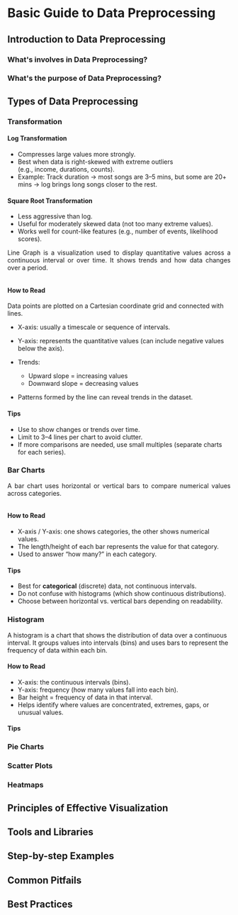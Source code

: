 # Basic Guide to Data Preprocessing

<p style="text-align: justify;"></p>

## Introduction to Data Preprocessing

<p style="text-align: justify"> </p>

### What's involves in Data Preprocessing?
<p style="text-align: justify"> </p>

### What's the purpose of Data Preprocessing?
<p style="text-align: justify"> </p>

## Types of Data Preprocessing

<p style="text-align: justify"> </p>

### Transformation

#### Log Transformation
- Compresses large values more strongly.
- Best when data is right-skewed with extreme outliers <br> (e.g., income, durations, counts).
- Example: Track duration → most songs are 3–5 mins, but some are 20+ mins → log brings long songs closer to the rest.

#### Square Root Transformation
- Less aggressive than log.
- Useful for moderately skewed data (not too many extreme values).
- Works well for count-like features (e.g., number of events, likelihood scores).

<p style="text-align:justify"> Line Graph is a visualization used to display quantitative values across a continuous interval or over time. It shows trends and how data changes over a period. </p>

<div style="display: flex; justify-content: center">
<!-- <img src="https://datavizcatalogue.com/methods/images/anatomy/line_graph.png" alt="Line Chart Graph"> -->
</div>

#### How to Read
Data points are plotted on a Cartesian coordinate grid and connected with lines.
- X-axis: usually a timescale or sequence of intervals.
- Y-axis: represents the quantitative values (can include negative values below the axis).

- Trends:
    - Upward slope = increasing values
    - Downward slope = decreasing values

- Patterns formed by the line can reveal trends in the dataset.

#### Tips
- Use to show changes or trends over time.
- Limit to 3–4 lines per chart to avoid clutter.
- If more comparisons are needed, use small multiples (separate charts for each series).

### Bar Charts
<p style="text-align: justify"> A bar chart uses horizontal or vertical bars to compare numerical values across categories. </p>

<div style="display: flex; justify-content: center">
<!-- <img src="https://datavizcatalogue.com/methods/images/anatomy/bar_chart.png"> -->
</div>

#### How to Read
- X-axis / Y-axis: one shows categories, the other shows numerical values.
- The length/height of each bar represents the value for that category.
- Used to answer “how many?” in each category.

#### Tips
- Best for <b>categorical</b> (discrete) data, not continuous intervals.
- Do not confuse with histograms (which show continuous distributions).
- Choose between horizontal vs. vertical bars depending on readability.

### Histogram
A histogram is a chart that shows the distribution of data over a continuous interval. It groups values into intervals (bins) and uses bars to represent the frequency of data within each bin.

#### How to Read
- X-axis: the continuous intervals (bins).
- Y-axis: frequency (how many values fall into each bin).
- Bar height = frequency of data in that interval.
- Helps identify where values are concentrated, extremes, gaps, or unusual values.

#### Tips

### Pie Charts

### Scatter Plots

### Heatmaps
<p style="text-align: justify"></p>


## Principles of Effective Visualization

## Tools and Libraries

## Step-by-step Examples

## Common Pitfails

## Best Practices
